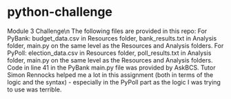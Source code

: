 # python-challenge
Module 3 Challenge\n
The following files are provided in this repo:
For PyBank: budget_data.csv in Resources folder, bank_results.txt in Analysis folder, main.py on the same level as the Resources and Analysis folders.
For PyPoll: election_data.csv in Resources folder, poll_results.txt in Analysis folder, main.py on the same level as the Resources and Analysis folders.
Code in line 41 in the PyBank main.py file was provided by AskBCS.
Tutor Simon Rennocks helped me a lot in this assignment (both in terms of the logic and the syntax) - especially in the PyPoll part as the logic I was trying to use was terrible.
